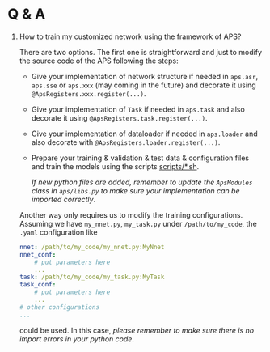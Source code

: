 # Q & A

1. How to train my customized network using the framework of APS?

    There are two options. The first one is straightforward and just to modify the source code of the APS following the steps:

    * Give your implementation of network structure if needed in `aps.asr`, `aps.sse` or `aps.xxx` (may coming in the future) and decorate it using `@ApsRegisters.xxx.register(...)`.
    * Give your implementation of `Task` if needed in `aps.task` and also decorate it using `@ApsRegisters.task.register(...)`.
    * Give your implementation of dataloader if needed in `aps.loader` and also decorate with `@ApsRegisters.loader.register(...)`.
    * Prepare your training & validation & test data & configuration files and train the models using the scripts [scripts/*.sh](../scripts).

        *If new python files are added, remember to update the `ApsModules` class in `aps/libs.py` to make sure your implementation can be imported correctly*.

    Another way only requires us to modify the training configurations. Assuming we have `my_nnet.py`, `my_task.py` under `/path/to/my_code`, the `.yaml` configuration like
    ```yaml
    nnet: /path/to/my_code/my_nnet.py:MyNnet
    nnet_conf:
        # put parameters here
        ...
    task: /path/to/my_code/my_task.py:MyTask
    task_conf:
        # put parameters here
        ...
    # other configurations
    ...
    ```
    could be used. In this case, *please remember to make sure there is no import errors in your python code*.
